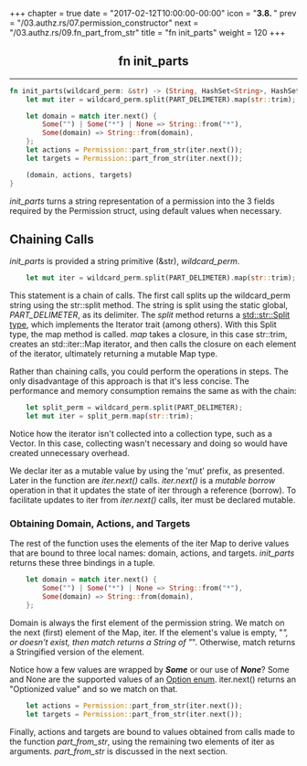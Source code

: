 +++
chapter = true
date = "2017-02-12T10:00:00-00:00"
icon = "<b>3.8. </b>"
prev = "/03.authz.rs/07.permission_constructor"
next = "/03.authz.rs/09.fn_part_from_str"
title = "fn init_parts"
weight = 120
+++

## <center>fn init_parts</center>
<hr/>

```rust
fn init_parts(wildcard_perm: &str) -> (String, HashSet<String>, HashSet<String>) {
    let mut iter = wildcard_perm.split(PART_DELIMETER).map(str::trim);

    let domain = match iter.next() {
        Some("") | Some("*") | None => String::from("*"),
        Some(domain) => String::from(domain),
    };
    let actions = Permission::part_from_str(iter.next());
    let targets = Permission::part_from_str(iter.next());

    (domain, actions, targets)
}
```
*init_parts* turns a string representation of a permission into the 3 fields
required by the Permission struct, using default values when necessary.

## Chaining Calls

*init_parts* is provided a string primitive (&str), *wildcard_perm*.

```rust
    let mut iter = wildcard_perm.split(PART_DELIMETER).map(str::trim);
```

This statement is a chain of calls.  The first call splits up the wildcard_perm string using the str::split method.  The string is split using the static global, *PART_DELIMETER*, as its delimiter.  The *split* method returns a [std::str::Split type](https://doc.rust-lang.org/std/str/struct.Split.html), which implements the Iterator trait (among others).  With this Split type, the map method is called.  *map* takes a closure, in this case str::trim, creates an std::iter::Map iterator, and then calls the closure on each element of the iterator, ultimately returning a mutable Map type.

Rather than chaining calls, you could perform the operations in steps.  The only disadvantage of this approach is that it's less concise.  The performance and memory consumption remains the same as with the chain:
```rust
    let split_perm = wildcard_perm.split(PART_DELIMETER);
    let mut iter = split_perm.map(str::trim);
```

Notice how the iterator isn't collected into a collection type, such as a Vector. In this case, collecting wasn't necessary and doing so would have created unnecessary overhead.

We declar iter as a mutable value by using the 'mut' prefix, as presented.  Later in the function are *iter.next()* calls.  *iter.next()* is a *mutable borrow* operation in that it updates the state of iter through a reference (borrow). To facilitate updates to iter from *iter.next()* calls, iter must be declared mutable.

### Obtaining Domain, Actions, and Targets

The rest of the function uses the elements of the iter Map to derive values that are bound to three local names:  domain, actions, and targets.  *init_parts* returns these three bindings in a tuple.

```rust
    let domain = match iter.next() {
        Some("") | Some("*") | None => String::from("*"),
        Some(domain) => String::from(domain),
    };
```

Domain is always the first element of the permission string.  We match on the next (first) element of the Map, iter.  If the element's value is empty, "*", or doesn't exist, then match returns a String of "*".  Otherwise, match returns a Stringified version of the element.

Notice how a few values are wrapped by ***Some*** or our use of ***None***?  Some and None are the supported values of an [Option enum](https://doc.rust-lang.org/std/option/enum.Option.html).  iter.next() returns an "Optionized value" and so we match on that.

```rust
    let actions = Permission::part_from_str(iter.next());
    let targets = Permission::part_from_str(iter.next());
```
Finally, actions and targets are bound to values obtained from calls made to the function *part_from_str*, using the remaining two elements of iter as arguments.  *part_from_str* is discussed in the next section.
